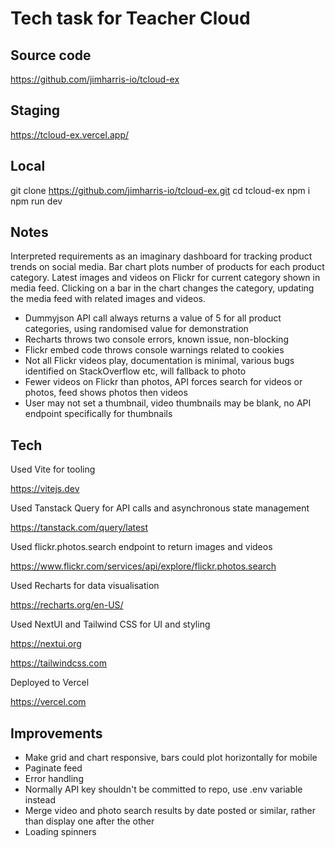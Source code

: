 # Tech task for Teacher Cloud

## Source code
https://github.com/jimharris-io/tcloud-ex

## Staging
https://tcloud-ex.vercel.app/

## Local
git clone https://github.com/jimharris-io/tcloud-ex.git
cd tcloud-ex
npm i
npm run dev

## Notes

Interpreted requirements as an imaginary dashboard for tracking product trends on social media. Bar chart plots number of products for each product category. Latest images and videos on Flickr for current category shown in media feed. Clicking on a bar in the chart changes the category, updating the media feed with related images and videos.

- Dummyjson API call always returns a value of 5 for all product categories, using randomised value for demonstration
- Recharts throws two console errors, known issue, non-blocking
- Flickr embed code throws console warnings related to cookies
- Not all Flickr videos play, documentation is minimal, various bugs identified on StackOverflow etc, will fallback to photo
- Fewer videos on Flickr than photos, API forces search for videos or photos, feed shows photos then videos
- User may not set a thumbnail, video thumbnails may be blank, no API endpoint specifically for thumbnails

## Tech

Used Vite for tooling

https://vitejs.dev

Used Tanstack Query for API calls and asynchronous state management

https://tanstack.com/query/latest

Used flickr.photos.search endpoint to return images and videos

https://www.flickr.com/services/api/explore/flickr.photos.search

Used Recharts for data visualisation

https://recharts.org/en-US/

Used NextUI and Tailwind CSS for UI and styling

https://nextui.org

https://tailwindcss.com

Deployed to Vercel

https://vercel.com

## Improvements

- Make grid and chart responsive, bars could plot horizontally for mobile
- Paginate feed
- Error handling
- Normally API key shouldn't be committed to repo, use .env variable instead
- Merge video and photo search results by date posted or similar, rather than display one after the other
- Loading spinners


